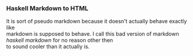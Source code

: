 ### Haskell Markdown to HTML

It is sort of pseudo markdown because it doesn't actually behave exactly
like  
markdown is supposed to behave. 
I call this bad version of markdown *haskell markdown* for no reason other
then  
to sound cooler than it actually is.

